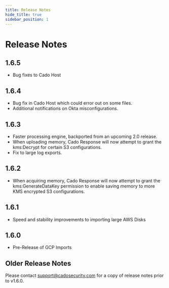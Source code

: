 ```yaml
---
title: Release Notes
hide_title: true
sidebar_position: 1
---
```


# Release Notes

## 1.6.5
- Bug fixes to Cado Host

## 1.6.4
- Bug fix in Cado Host which could error out on some files.
- Additional notifications on Okta misconfigurations.

## 1.6.3
- Faster processing engine, backported from an upcoming 2.0 release.
- When uploading memory, Cado Response will now attempt to grant the kms:Decrypt for certain S3 configurations.
- Fix to large log exports.

## 1.6.2
- When acquiring memory, Cado Response will now attempt to grant the kms:GenerateDataKey permission to enable saving memory to more KMS encrypted S3 configurations.

## 1.6.1
- Speed and stability improvements to importing large AWS Disks

## 1.6.0
- Pre-Release of GCP Imports

## Older Release Notes
Please contact support@cadosecurity.com for a copy of release notes prior to v1.6.0.